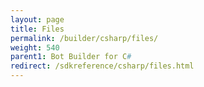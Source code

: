 ```yaml
---
layout: page
title: Files
permalink: /builder/csharp/files/
weight: 540
parent1: Bot Builder for C#
redirect: /sdkreference/csharp/files.html
---
```



